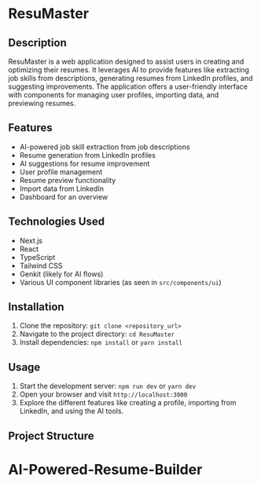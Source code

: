 # ResuMaster

## Description

ResuMaster is a web application designed to assist users in creating and optimizing their resumes. It leverages AI to provide features like extracting job skills from descriptions, generating resumes from LinkedIn profiles, and suggesting improvements. The application offers a user-friendly interface with components for managing user profiles, importing data, and previewing resumes.

## Features

- AI-powered job skill extraction from job descriptions
- Resume generation from LinkedIn profiles
- AI suggestions for resume improvement
- User profile management
- Resume preview functionality
- Import data from LinkedIn
- Dashboard for an overview

## Technologies Used

- Next.js
- React
- TypeScript
- Tailwind CSS
- Genkit (likely for AI flows)
- Various UI component libraries (as seen in `src/components/ui`)

## Installation

1. Clone the repository: `git clone <repository_url>`
2. Navigate to the project directory: `cd ResuMaster`
3. Install dependencies: `npm install` or `yarn install`

## Usage

1. Start the development server: `npm run dev` or `yarn dev`
2. Open your browser and visit `http://localhost:3000`
3. Explore the different features like creating a profile, importing from LinkedIn, and using the AI tools.

## Project Structure


# AI-Powered-Resume-Builder
